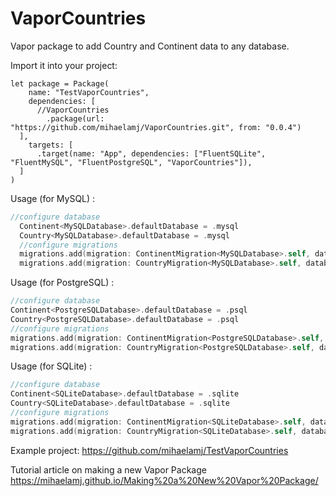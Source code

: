 # VaporCountries

Vapor package to add Country and Continent data to any database.

Import it into your project:
```
let package = Package(
    name: "TestVaporCountries",
    dependencies: [      
      //VaporCountries
        .package(url: "https://github.com/mihaelamj/VaporCountries.git", from: "0.0.4")
  ],
    targets: [
      .target(name: "App", dependencies: ["FluentSQLite", "FluentMySQL", "FluentPostgreSQL", "VaporCountries"]),
  ]
)

```

Usage (for MySQL) :

```swift
//configure database
  Continent<MySQLDatabase>.defaultDatabase = .mysql
  Country<MySQLDatabase>.defaultDatabase = .mysql
  //configure migrations
  migrations.add(migration: ContinentMigration<MySQLDatabase>.self, database: .mysql)
  migrations.add(migration: CountryMigration<MySQLDatabase>.self, database: .mysql)
  ```

 Usage (for PostgreSQL) : 
 ```swift
 //configure database
Continent<PostgreSQLDatabase>.defaultDatabase = .psql
Country<PostgreSQLDatabase>.defaultDatabase = .psql
//configure migrations
migrations.add(migration: ContinentMigration<PostgreSQLDatabase>.self, database: .psql)
migrations.add(migration: CountryMigration<PostgreSQLDatabase>.self, database: .psql)
 ```
 Usage (for SQLite) : 
 ```swift
 //configure database
Continent<SQLiteDatabase>.defaultDatabase = .sqlite
Country<SQLiteDatabase>.defaultDatabase = .sqlite
//configure migrations
migrations.add(migration: ContinentMigration<SQLiteDatabase>.self, database: .sqlite)
migrations.add(migration: CountryMigration<SQLiteDatabase>.self, database: .sqlite)
 ```

Example project:
https://github.com/mihaelamj/TestVaporCountries

Tutorial article on making a new Vapor Package
https://mihaelamj.github.io/Making%20a%20New%20Vapor%20Package/
